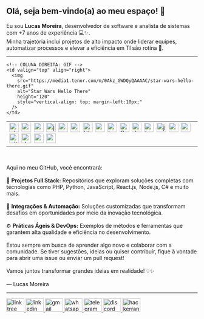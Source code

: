 <h2 align="left">Olá, seja bem-vindo(a) ao meu espaço! 👋</h2>

<p align="left">
  Eu sou <strong>Lucas Moreira</strong>, desenvolvedor de software e analista de sistemas com +7 anos de experiência 💻✨.<br />
  Minha trajetória inclui projetos de alto impacto onde liderar equipes, automatizar processos e elevar a eficiência em TI são rotina 🚀.
</p>

<hr />

<!-- Tabela para alinhar ícones (coluna esquerda) e GIF (coluna direita) -->
<table width="100%" border="0" cellspacing="0" cellpadding="0">
  <tr>
    <!-- COLUNA ESQUERDA: ÍCONES -->
    <td valign="top">
      <img src="https://cdn.jsdelivr.net/gh/devicons/devicon/icons/php/php-original.svg" alt="php logo" height="25" style="margin-right:3px;" />
      <img src="https://cdn.jsdelivr.net/gh/devicons/devicon/icons/python/python-original.svg" alt="python logo" height="25" style="margin-right:3px;" />
      <img src="https://cdn.jsdelivr.net/gh/devicons/devicon/icons/csharp/csharp-original.svg" alt="csharp logo" height="25" style="margin-right:3px;" />
      <img src="https://cdn.jsdelivr.net/gh/devicons/devicon/icons/javascript/javascript-original.svg" alt="javascript logo" height="25" style="margin-right:3px;" />
      <img src="https://cdn.jsdelivr.net/gh/devicons/devicon/icons/react/react-original.svg" alt="react logo" height="25" style="margin-right:3px;" />
      <img src="https://cdn.jsdelivr.net/gh/devicons/devicon/icons/nodejs/nodejs-original.svg" alt="nodejs logo" height="25" style="margin-right:3px;" />
      <img src="https://cdn.jsdelivr.net/gh/devicons/devicon/icons/html5/html5-original.svg" alt="html5 logo" height="25" style="margin-right:3px;" />
      <img src="https://cdn.jsdelivr.net/gh/devicons/devicon/icons/css3/css3-original.svg" alt="css3 logo" height="25" style="margin-right:3px;" />
      <img src="https://cdn.jsdelivr.net/gh/devicons/devicon/icons/bootstrap/bootstrap-original.svg" alt="bootstrap logo" height="25" style="margin-right:3px;" />
      <img src="https://cdn.jsdelivr.net/gh/devicons/devicon/icons/flask/flask-original.svg" alt="flask logo" height="25" style="margin-right:3px;" />
      <img src="https://cdn.jsdelivr.net/gh/devicons/devicon/icons/dotnetcore/dotnetcore-original.svg" alt="dotnetcore logo" height="25" style="margin-right:3px;" />
      <img src="https://cdn.jsdelivr.net/gh/devicons/devicon/icons/typescript/typescript-original.svg" alt="typescript logo" height="25" style="margin-right:3px;" />
      <img src="https://cdn.jsdelivr.net/gh/devicons/devicon/icons/java/java-original.svg" alt="java logo" height="25" style="margin-right:3px;" />
      <img src="https://cdn.jsdelivr.net/gh/devicons/devicon/icons/mysql/mysql-original.svg" alt="mysql logo" height="25" style="margin-right:3px;" />
      <img src="https://cdn.jsdelivr.net/gh/devicons/devicon/icons/postgresql/postgresql-original.svg" alt="postgresql logo" height="25" style="margin-right:3px;" />
      <img src="https://cdn.jsdelivr.net/gh/devicons/devicon/icons/git/git-original.svg" alt="git logo" height="25" style="margin-right:3px;" />
      <img src="https://cdn.jsdelivr.net/gh/devicons/devicon/icons/docker/docker-original.svg" alt="docker logo" height="25" style="margin-right:3px;" />
      <img src="https://cdn.jsdelivr.net/gh/devicons/devicon/icons/amazonwebservices/amazonwebservices-line-wordmark.svg" alt="aws logo" height="25" style="margin-right:3px;" />
      <img src="https://cdn.jsdelivr.net/gh/devicons/devicon/icons/azure/azure-original.svg" alt="azure logo" height="25" style="margin-right:3px;" />
    </td>

    <!-- COLUNA DIREITA: GIF -->
    <td valign="top" align="right">
      <img 
        src="https://media1.tenor.com/m/0Akz_GWDQyQAAAAC/star-wars-hello-there.gif"
        alt="Star Wars Hello There"
        height="120"
        style="vertical-align: top; margin-left:10px;"
      />
    </td>
  </tr>
</table>

<br />

<p>
  Aqui no meu GitHub, você encontrará:<br /><br />
  🚀 <strong>Projetos Full Stack:</strong> Repositórios que exploram soluções completas com tecnologias como PHP, Python, JavaScript, React.js, Node.js, C# e muito mais.<br /><br />
  🔌 <strong>Integrações & Automação:</strong> Soluções customizadas que transformam desafios em oportunidades por meio da inovação tecnológica.<br /><br />
  ⚙️ <strong>Práticas Ágeis & DevOps:</strong> Exemplos de métodos e ferramentas que garantem alta qualidade e eficiência no desenvolvimento.<br /><br />
  Estou sempre em busca de aprender algo novo e colaborar com a comunidade. Se tiver sugestões, ideias ou quiser contribuir, fique à vontade para abrir uma issue ou enviar um pull request!<br /><br />
  Vamos juntos transformar grandes ideias em realidade! 💡✨<br /><br />
  — Lucas Moreira
</p>

<hr />

<!-- ÍCONES DE CONTATO -->
<div align="left">
  <a href="https://linktr.ee/seudomain">
    <img src="https://raw.githubusercontent.com/maurodesouza/profile-readme-generator/master/src/assets/icons/social/linktree/default.svg" width="47" height="35" alt="linktree logo"/>
  </a>
  <a href="https://www.linkedin.com/in/lucasabmoreira/">
    <img src="https://raw.githubusercontent.com/maurodesouza/profile-readme-generator/master/src/assets/icons/social/linkedin/default.svg" width="47" height="35" alt="linkedin logo"/>
  </a>
  <a href="mailto:lucasabmoreira@gmail.com">
    <img src="https://raw.githubusercontent.com/maurodesouza/profile-readme-generator/master/src/assets/icons/social/gmail/default.svg" width="47" height="35" alt="gmail logo"/>
  </a>
  <a href="https://wa.me/5521996582217">
    <img src="https://raw.githubusercontent.com/maurodesouza/profile-readme-generator/master/src/assets/icons/social/whatsapp/default.svg" width="47" height="35" alt="whatsapp logo"/>
  </a>
  <a href="https://t.me/yourtelegramusername">
    <img src="https://raw.githubusercontent.com/maurodesouza/profile-readme-generator/master/src/assets/icons/social/telegram/default.svg" width="47" height="35" alt="telegram logo"/>
  </a>
  <a href="https://discordapp.com/users/yourdiscordid">
    <img src="https://raw.githubusercontent.com/maurodesouza/profile-readme-generator/master/src/assets/icons/social/discord/default.svg" width="47" height="35" alt="discord logo"/>
  </a>
  <a href="https://www.hackerrank.com/yourusername">
    <img src="https://raw.githubusercontent.com/maurodesouza/profile-readme-generator/master/src/assets/icons/social/hackerrank/default.svg" width="47" height="35" alt="hackerrank logo"/>
  </a>
</div>
